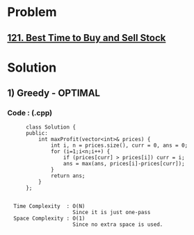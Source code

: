 # Problem

## [121. Best Time to Buy and Sell Stock](https://leetcode.com/problems/best-time-to-buy-and-sell-stock/)


# Solution 

## 1) Greedy - OPTIMAL

       
      
      
   ### Code : (.cpp)
    
          class Solution {
          public:
              int maxProfit(vector<int>& prices) {
                  int i, n = prices.size(), curr = 0, ans = 0;
                  for (i=1;i<n;i++) {
                      if (prices[curr] > prices[i]) curr = i;
                      ans = max(ans, prices[i]-prices[curr]);
                  }
                  return ans;
              }
          };

 
      Time Complexity  : O(N) 
                         Since it is just one-pass
      Space Complexity : O(1)
                         Since no extra space is used.
